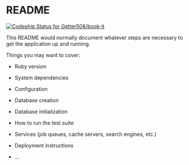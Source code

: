 # README

[ ![Codeship Status for Getter508/book-it](https://app.codeship.com/projects/75795590-c1d6-0136-4ecd-36058d66dee7/status?branch=master)](https://app.codeship.com/projects/313753)

This README would normally document whatever steps are necessary to get the
application up and running.

Things you may want to cover:

* Ruby version

* System dependencies

* Configuration

* Database creation

* Database initialization

* How to run the test suite

* Services (job queues, cache servers, search engines, etc.)

* Deployment instructions

* ...
